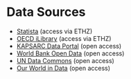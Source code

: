 # Data Sources

- [Statista](https://www.statista.com) (access via ETHZ)
- [OECD iLibrary](https://www.oecd-ilibrary.org/) (access via ETHZ)
- [KAPSARC Data Portal](https://datasource.kapsarc.org/) (open access)
- [World Bank Open Data](https://data.worldbank.org/) (open access)
- [UN Data Commons](https://unstats.un.org/UNSDWebsite/undatacommons/sdgs) (open access)
- [Our World in Data](https://ourworldindata.org/) (open access)